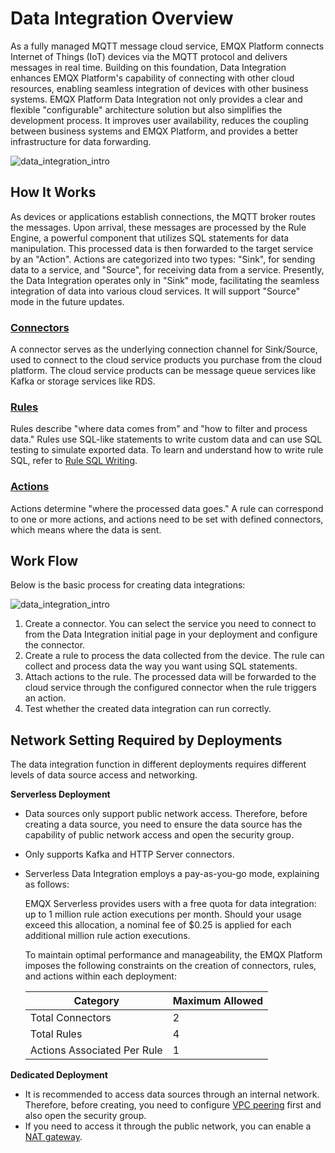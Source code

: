 # Data Integration Overview


As a fully managed MQTT message cloud service, EMQX Platform connects Internet of Things (IoT) devices via the MQTT protocol and delivers messages in real time. Building on this foundation, Data Integration enhances EMQX Platform's capability of connecting with other cloud resources, enabling seamless integration of devices with other business systems. EMQX Platform Data Integration not only provides a clear and flexible "configurable" architecture solution but also simplifies the development process. It improves user availability, reduces the coupling between business systems and EMQX Platform, and provides a better infrastructure for data forwarding.


![data_integration_intro](./_assets/integration_intro_01.png)

## How It Works

As devices or applications establish connections, the MQTT broker routes the messages. Upon arrival, these messages are processed by the Rule Engine, a powerful component that utilizes SQL statements for data manipulation. This processed data is then forwarded to the target service by an "Action". Actions are categorized into two types: "Sink", for sending data to a service, and "Source", for receiving data from a service. Presently, the Data Integration operates only in "Sink" mode, facilitating the seamless integration of data into various cloud services. It will support "Source" mode in the future updates.

### [Connectors](./connectors.md)

A connector serves as the underlying connection channel for Sink/Source, used to connect to the cloud service products you purchase from the cloud platform. The cloud service products can be message queue services like Kafka or storage services like RDS. 

### [Rules](./rules.md)

Rules describe "where data comes from" and "how to filter and process data." Rules use SQL-like statements to write custom data and can use SQL testing to simulate exported data. To learn and understand how to write rule SQL, refer to [Rule SQL Writing](https://docs.emqx.com/en/enterprise/v4.2/rule/rule-engine.html#sql-%E8%AF%AD%E5%8F%A5).

### [Actions](./rules.md)

Actions determine "where the processed data goes." A rule can correspond to one or more actions, and actions need to be set with defined connectors, which means where the data is sent.

## Work Flow

Below is the basic process for creating data integrations:

![data_integration_intro](./_assets/integration_intro_02.png)

1. Create a connector. You can select the service you need to connect to from the Data Integration initial page in your deployment and configure the connector.
2. Create a rule to process the data collected from the device. The rule can collect and process data the way you want using SQL statements.
3. Attach actions to the rule. The processed data will be forwarded to the cloud service through the configured connector when the rule triggers an action.
4. Test whether the created data integration can run correctly.

## Network Setting Required by Deployments

The data integration function in different deployments requires different levels of data source access and networking.

**Serverless Deployment**

- Data sources only support public network access. Therefore, before creating a data source, you need to ensure the data source has the capability of public network access and open the security group.

- Only supports Kafka and HTTP Server connectors.

- Serverless Data Integration employs a pay-as-you-go mode, explaining as follows:

  EMQX Serverless provides users with a free quota for data integration: up to 1 million rule action executions per month. Should your usage exceed this allocation, a nominal fee of $0.25 is applied for each additional million rule action executions. 

  To maintain optimal performance and manageability, the EMQX Platform imposes the following constraints on the creation of connectors, rules, and actions within each deployment:

  | Category                    | Maximum Allowed |
  | --------------------------- | --------------- |
  | Total Connectors            | 2               |
  | Total Rules                 | 4               |
  | Actions Associated Per Rule | 1               |

**Dedicated Deployment**

- It is recommended to access data sources through an internal network. Therefore, before creating, you need to configure [VPC peering](../deployments/vpc_peering.md) first and also open the security group.
- If you need to access it through the public network, you can enable a [NAT gateway](../vas/nat-gateway.md).

